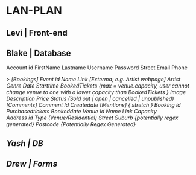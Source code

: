 # LAN-PLAN

## Levi | Front-end

## Blake | Database
Account
    id
    FirstName
    Lastname
    Username
    Password
    Street
    Email
    Phone
    <Address>>
    [Bookings]
Event
    id
    <Venue>
    <creator>
    Name
    Link [Exterma; e.g. Artist webpage]
    Artist
    Genre
    Date
    Starttime
    BookedTickets {max = venue.capacity, user cannot change venue to one with a lower capacity than BookedTickets }
    Image
    Description
    Price
    Status (Sold out | open | cancelled | unpublished)
    [Comments]
Comment
    Id
    <User>
    <event>
    Createdate
    [Mentions] { stretch }
Booking
    id
    Purchasedtickets
    Bookeddate
    <User>
    <event>
Venue
    Id
    Name
    Link
    Capacity
    <Address>
Address
    id
    Type (Venue/Residential)
    Street
    Suburb {potentially regex generated}
    Postcode {Potentially Regex Generated}

## Yash | DB

## Drew | Forms
